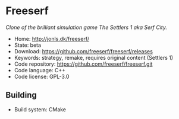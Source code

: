 # Freeserf

_Clone of the brilliant simulation game The Settlers 1 aka Serf City._

- Home: http://jonls.dk/freeserf/
- State: beta
- Download: https://github.com/freeserf/freeserf/releases
- Keywords: strategy, remake, requires original content (Settlers 1)
- Code repository: https://github.com/freeserf/freeserf.git
- Code language: C++
- Code license: GPL-3.0

## Building

- Build system: CMake
